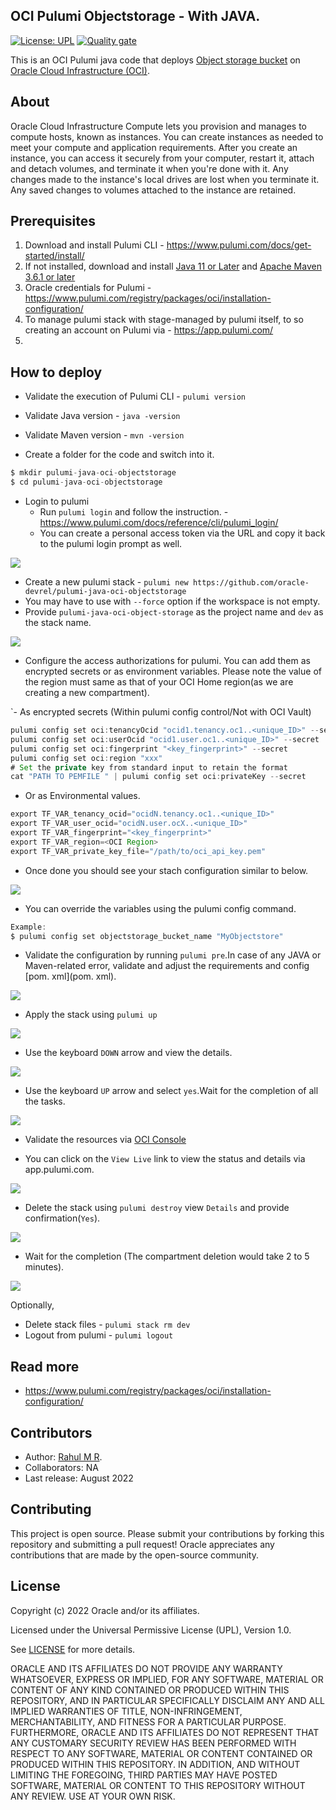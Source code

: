 
OCI Pulumi Objectstorage   - With JAVA.
------

[![License: UPL](https://img.shields.io/badge/license-UPL-green)](https://img.shields.io/badge/license-UPL-green) [![Quality gate](https://sonarcloud.io/api/project_badges/quality_gate?project=oracle-devrel_pulumi-java-oci-objectstorage)](https://sonarcloud.io/dashboard?id=oracle-devrel_pulumi-java-oci-objectstorage)

This is an OCI Pulumi java code that deploys [Object storage bucket](https://docs.oracle.com/en-us/iaas/Content/Object/Concepts/objectstorageoverview.htm) on [Oracle Cloud Infrastructure (OCI)](https://cloud.oracle.com/en_US/cloud-infrastructure).

## About
Oracle Cloud Infrastructure Compute lets you provision and manages to compute hosts, known as instances. You can create instances as needed to meet your compute and application requirements. After you create an instance, you can access it securely from your computer, restart it, attach and detach volumes, and terminate it when you're done with it. Any changes made to the instance's local drives are lost when you terminate it. Any saved changes to volumes attached to the instance are retained.

## Prerequisites
1. Download and install Pulumi CLI - https://www.pulumi.com/docs/get-started/install/
2. If not installed, download and install [Java 11 or Later](https://www.oracle.com/java/technologies/downloads) and [ Apache Maven 3.6.1 or later](https://maven.apache.org/install.html)
3. Oracle credentials for Pulumi - https://www.pulumi.com/registry/packages/oci/installation-configuration/
4. To  manage pulumi stack with stage-managed by pulumi itself, to so creating an account on Pulumi via - https://app.pulumi.com/
5.
## How to deploy

- Validate the execution of Pulumi CLI - `pulumi version`
- Validate Java version - `java -version`
- Validate Maven version - `mvn -version`

- Create a folder for the code and switch into it.
```java
$ mkdir pulumi-java-oci-objectstorage
$ cd pulumi-java-oci-objectstorage
```
- Login to pulumi
  - Run  `pulumi login` and follow the instruction. - https://www.pulumi.com/docs/reference/cli/pulumi_login/
  - You can create a personal access token via the URL and copy it back to the pulumi login prompt as well.

![](images/oci-pulumi-access-token.png)

- Create a new pulumi stack - `pulumi new https://github.com/oracle-devrel/pulumi-java-oci-objectstorage`
- You may have to use with `--force` option if the workspace is not empty.
- Provide `pulumi-java-oci-object-storage` as the project name and `dev` as the stack name.

![](images/oci-pulumi-project-details.png)

- Configure the access authorizations for pulumi. You can add them as encrypted secrets or as environment variables. Please note the value of the region must same as that of your OCI Home region(as we are creating a new compartment).

`- As encrypted secrets (Within pulumi config control/Not with OCI Vault)

```java
pulumi config set oci:tenancyOcid "ocid1.tenancy.oc1..<unique_ID>" --secret
pulumi config set oci:userOcid "ocid1.user.oc1..<unique_ID>" --secret
pulumi config set oci:fingerprint "<key_fingerprint>" --secret
pulumi config set oci:region "xxx"
# Set the private key from standard input to retain the format
cat "PATH TO PEMFILE " | pulumi config set oci:privateKey --secret
```
- Or as Environmental values.
```java
export TF_VAR_tenancy_ocid="ocidN.tenancy.oc1..<unique_ID>"
export TF_VAR_user_ocid="ocidN.user.ocX..<unique_ID>"
export TF_VAR_fingerprint="<key_fingerprint>"
export TF_VAR_region=<OCI Region>
export TF_VAR_private_key_file="/path/to/oci_api_key.pem"
```
- Once done you should see your stach configuration similar to below.

![](images/oci-pulumi-stack-yaml.png)

- You can override the variables using the pulumi config command.

```java
Example:
$ pulumi config set objectstorage_bucket_name "MyObjectstore"
```

- Validate the configuration by running `pulumi pre`.In case of any JAVA or Maven-related error, validate and adjust the requirements and config [pom. xml](pom. xml).

![](images/oci-pulumi-pre.png)

- Apply the stack using `pulumi up`

![](images/oci-pulumi-up-1.png)

- Use the keyboard `DOWN` arrow and view the details.

![](images/oci-pulumi-up-details.png)

- Use the keyboard `UP` arrow and select `yes`.Wait for the completion of all the tasks.

![](images/oci-pulumi-up-done.png)

- Validate the resources via [OCI Console](https://cloud.oracle.com) 

- You can click on the `View Live` link to view the status and details via app.pulumi.com.

![](images/oci-pulumi-details-ui.png)

- Delete the stack using `pulumi destroy` view `Details` and provide confirmation(`Yes`).

![](images/oci-pulumi-destroy.png)

- Wait for the completion (The compartment deletion would take 2 to 5 minutes).

![](images/oci-pulumi-stack-delete.png)

Optionally,
- Delete stack files - `pulumi stack rm dev`
- Logout from pulumi - `pulumi logout`

## Read more

- https://www.pulumi.com/registry/packages/oci/installation-configuration/

## Contributors

- Author: [Rahul M R](https://github.com/RahulMR42).
- Collaborators: NA
- Last release: August 2022

## Contributing
This project is open source.  Please submit your contributions by forking this repository and submitting a pull request!  Oracle appreciates any contributions that are made by the open-source community.

## License
Copyright (c) 2022 Oracle and/or its affiliates.

Licensed under the Universal Permissive License (UPL), Version 1.0.

See [LICENSE](LICENSE) for more details.

ORACLE AND ITS AFFILIATES DO NOT PROVIDE ANY WARRANTY WHATSOEVER, EXPRESS OR IMPLIED, FOR ANY SOFTWARE, MATERIAL OR CONTENT OF ANY KIND CONTAINED OR PRODUCED WITHIN THIS REPOSITORY, AND IN PARTICULAR SPECIFICALLY DISCLAIM ANY AND ALL IMPLIED WARRANTIES OF TITLE, NON-INFRINGEMENT, MERCHANTABILITY, AND FITNESS FOR A PARTICULAR PURPOSE.  FURTHERMORE, ORACLE AND ITS AFFILIATES DO NOT REPRESENT THAT ANY CUSTOMARY SECURITY REVIEW HAS BEEN PERFORMED WITH RESPECT TO ANY SOFTWARE, MATERIAL OR CONTENT CONTAINED OR PRODUCED WITHIN THIS REPOSITORY. IN ADDITION, AND WITHOUT LIMITING THE FOREGOING, THIRD PARTIES MAY HAVE POSTED SOFTWARE, MATERIAL OR CONTENT TO THIS REPOSITORY WITHOUT ANY REVIEW. USE AT YOUR OWN RISK. 





 


